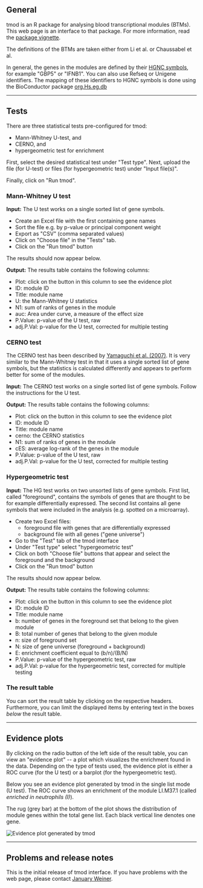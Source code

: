 ## General

tmod is an R package for analysing blood transcriptional modules (BTMs).
This web page is an interface to that package. For more information, read
the [package vignette](tmod_vignette_current.pdf).

The definitions of the BTMs are taken either from Li et al. or Chaussabel
et al.

In general, the genes in the modules are defined by their [HGNC
symbols](http://www.genenames.org), for example "GBP5" or "IFNB1".
You can also use Refseq or Unigene identifiers. The mapping of these
identifiers to HGNC symbols is done using the BioConductor package
[org.Hs.eg.db](http://www.bioconductor.org/packages/release/data/annotation/html/org.Hs.eg.db.html)

----

## Tests

There are three statistical tests pre-configured for tmod:

* Mann-Whitney U-test, and
* CERNO, and
* hypergeometric test for enrichment

First, select the desired statistical test under "Test type". Next, upload
the file (for U-test) or files (for hypergeometric test) under "Input file(s)".

Finally, click on "Run tmod".

### Mann-Whitney U test

**Input:** The U test works on a single sorted list of gene symbols. 

* Create an Excel file with the first containing gene names
* Sort the file e.g. by p-value or principal component weight
* Export as "CSV" (comma separated values)
* Click on "Choose file" in the "Tests" tab.
* Click on the "Run tmod" button

The results should now appear below.

**Output:** The results table contains the following columns:

* Plot: click on the button in this column to see the evidence plot
* ID: module ID
* Title: module name
* U: the Mann-Whitney U statistics
* N1: sum of ranks of genes in the module
* auc: Area under curve, a measure of the effect size
* P.Value: p-value of the U test, raw
* adj.P.Val: p-value for the U test, corrected for multiple testing

### CERNO test

The CERNO test has been described by [Yamaguchi et al.
(2007)](http://www.sciencedirect.com/science/article/pii/S0165572807004456).
It is very similar to the Mann-Whitney test in that it uses a single sorted
list of gene symbols, but the statistics is calculated differently and
appears to perform better for some of the modules.

**Input:** The CERNO test works on a single sorted list of gene symbols.
Follow the instructions for the U test.

**Output:** The results table contains the following columns:

* Plot: click on the button in this column to see the evidence plot
* ID: module ID
* Title: module name
* cerno: the CERNO statistics
* N1: sum of ranks of genes in the module
* cES: average log-rank of the genes in the module
* P.Value: p-value of the U test, raw
* adj.P.Val: p-value for the U test, corrected for multiple testing


### Hypergeometric test

**Input:** The HG test works on two unsorted lists of gene symbols. First list, called
"foreground", contains the symbols of genes that are thought to be for
example differentially expressed. The second list contains all gene symbols
that were included in the analysis (e.g. spotted on a microarray).

* Create two Excel files:
  - foreground file with genes that are differentially expressed
  - background file with all genes ("gene universe")
* Go to the "Test" tab of the tmod interface
* Under "Test type" select "hypergeometric test"
* Click on both "Choose file" buttons that appear and select the foreground and the background
* Click on the "Run tmod" button

The results should now appear below.

**Output:** The results table contains the following columns:

* Plot: click on the button in this column to see the evidence plot
* ID: module ID
* Title: module name
* b: number of genes in the foreground set that belong to the given module
* B: total number of genes that belong to the given module
* n: size of foreground set
* N: size of gene universe (foreground + background)
* E: enrichment coefficient equal to (b/n)/(B/N)
* P.Value: p-value of the hypergeometric test, raw
* adj.P.Val: p-value for the hypergeometric test, corrected for multiple testing


### The result table

You can sort the result table by clicking on the respective headers.
Furthermore, you can limit the displayed items by entering text in the
boxes *below* the result table.


----

## Evidence plots

By clicking on the radio button of the left side of the result table, you
can view an "evidence plot" -- a plot which visualizes the enrichment found
in the data. Depending on the type of tests used, the evidence plot is
either a ROC curve (for the U test) or a barplot (for the hypergeometric
test).

Below you see an evidence plot generated by tmod in the single list mode (U
test). The ROC curve shows an enrichment of the module LI.M37.1 (called
*enriched in neutrophils (I)*).

The rug (grey bar) at the
bottom of the plot shows the distribution of module genes within the total
gene list. Each black vertical line denotes one gene.

![Evidence plot generated by tmod](evidenceplot_example1.png)

----

## Problems and release notes

This is the initial release of tmod interface. If you have problems with
the web page, please contact [January
Weiner](mailto:january@mpiib-berlin.mpg.de).







